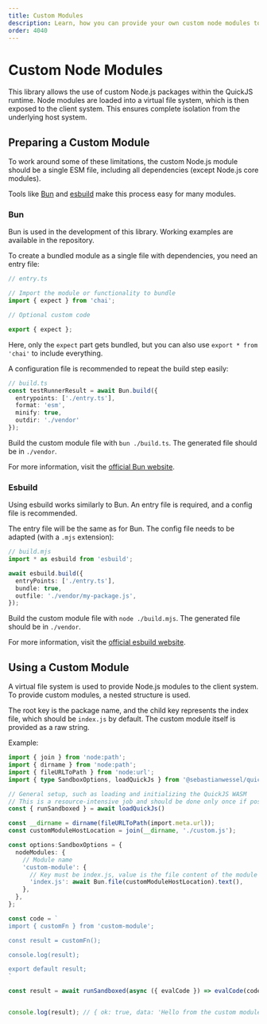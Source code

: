 ```yaml
---
title: Custom Modules
description: Learn, how you can provide your own custom node modules to the QuickJS runtime
order: 4040
---
```


# Custom Node Modules

This library allows the use of custom Node.js packages within the QuickJS runtime. Node modules are loaded into a virtual file system, which is then exposed to the client system. This ensures complete isolation from the underlying host system.

## Preparing a Custom Module

To work around some of these limitations, the custom Node.js module should be a single ESM file, including all dependencies (except Node.js core modules).

Tools like [Bun](https://bun.sh) and [esbuild](https://esbuild.github.io) make this process easy for many modules.

### Bun

Bun is used in the development of this library. Working examples are available in the repository.

To create a bundled module as a single file with dependencies, you need an entry file:

```typescript
// entry.ts

// Import the module or functionality to bundle
import { expect } from 'chai';

// Optional custom code

export { expect };
```

Here, only the `expect` part gets bundled, but you can also use `export * from 'chai'` to include everything.

A configuration file is recommended to repeat the build step easily:

```typescript
// build.ts
const testRunnerResult = await Bun.build({
  entrypoints: ['./entry.ts'],
  format: 'esm',
  minify: true,
  outdir: './vendor'
});
```

Build the custom module file with `bun ./build.ts`. The generated file should be in `./vendor`.

For more information, visit the [official Bun website](https://bun.sh/docs/bundler).

### Esbuild

Using esbuild works similarly to Bun. An entry file is required, and a config file is recommended.

The entry file will be the same as for Bun. The config file needs to be adapted (with a `.mjs` extension):

```typescript
// build.mjs
import * as esbuild from 'esbuild';

await esbuild.build({
  entryPoints: ['./entry.ts'],
  bundle: true,
  outfile: './vendor/my-package.js',
});
```

Build the custom module file with `node ./build.mjs`. The generated file should be in `./vendor`.

For more information, visit the [official esbuild website](https://esbuild.github.io/getting-started/).

## Using a Custom Module

A virtual file system is used to provide Node.js modules to the client system. To provide custom modules, a nested structure is used.

The root key is the package name, and the child key represents the index file, which should be `index.js` by default. The custom module itself is provided as a raw string.

Example:

```typescript
import { join } from 'node:path';
import { dirname } from 'node:path';
import { fileURLToPath } from 'node:url';
import { type SandboxOptions, loadQuickJs } from '@sebastianwessel/quickjs';

// General setup, such as loading and initializing the QuickJS WASM
// This is a resource-intensive job and should be done only once if possible
const { runSandboxed } = await loadQuickJs()

const __dirname = dirname(fileURLToPath(import.meta.url));
const customModuleHostLocation = join(__dirname, './custom.js');

const options:SandboxOptions = {
  nodeModules: {
    // Module name
    'custom-module': {
      // Key must be index.js, value is the file content of the module
      'index.js': await Bun.file(customModuleHostLocation).text(),
    },
  },
};

const code = `
import { customFn } from 'custom-module';

const result = customFn();

console.log(result);

export default result;
`

const result = await runSandboxed(async ({ evalCode }) => evalCode(code), options)


console.log(result); // { ok: true, data: 'Hello from the custom module' }
```
